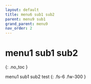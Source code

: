 ```yaml
---
layout: default
title: menu6 sub1 sub2
parent: menu9 sub1
grand_parent: menu9
nav_order: 2
---
```


# menu1 sub1 sub2
{: .no_toc }

menu1 sub1 sub2 test
{: .fs-6 .fw-300 }
